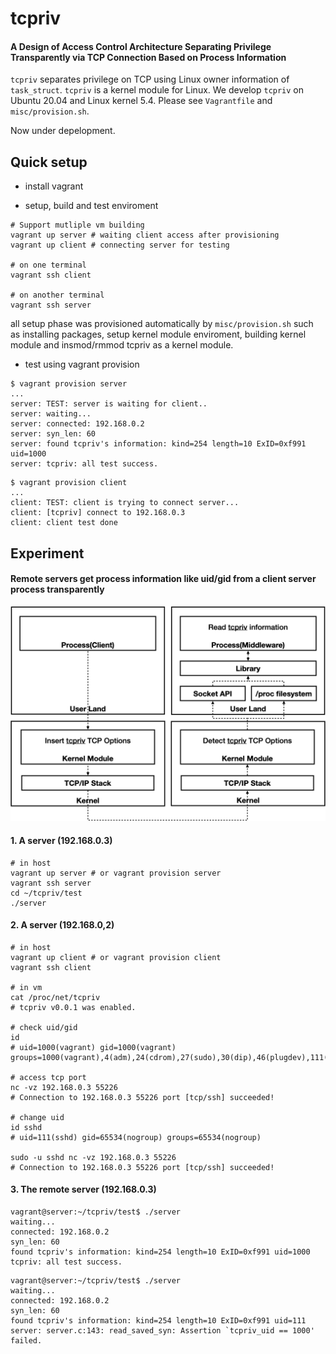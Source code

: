 # tcpriv

#### A Design of Access Control Architecture Separating Privilege Transparently via TCP Connection Based on Process Information

`tcpriv` separates privilege on TCP using Linux owner information of `task_struct`. `tcpriv` is a kernel module for Linux. We develop `tcpriv` on Ubuntu 20.04 and Linux kernel 5.4. Please see `Vagrantfile` and `misc/provision.sh`.

Now under depelopment.

## Quick setup

- install vagrant

- setup, build and test enviroment

```
# Support mutliple vm building
vagrant up server # waiting client access after provisioning
vagrant up client # connecting server for testing

# on one terminal
vagrant ssh client

# on another terminal
vagrant ssh server
```

all setup phase was provisioned automatically by `misc/provision.sh` such as installing packages, setup kernel module enviroment, building kernel module and insmod/rmmod tcpriv as a kernel module.

- test using vagrant provision

```
$ vagrant provision server
...
server: TEST: server is waiting for client..
server: waiting...
server: connected: 192.168.0.2
server: syn_len: 60
server: found tcpriv's information: kind=254 length=10 ExID=0xf991 uid=1000 
server: tcpriv: all test success.
```

```
$ vagrant provision client
...
client: TEST: client is trying to connect server...
client: [tcpriv] connect to 192.168.0.3
client: client test done
```

## Experiment

#### Remote servers get process information like uid/gid from a client server process transparently

<p align="center">
  <img alt="tcpriv flow" src="https://github.com/matsumotory/tcpriv/blob/master/misc/figures/tcpriv-flow.png?raw=true" width="800">
</p>

#### 1. A server (192.168.0.3)

```
# in host
vagrant up server # or vagrant provision server
vagrant ssh server
cd ~/tcpriv/test
./server
```

#### 2. A server (192.168.0,2)

```
# in host
vagrant up client # or vagrant provision client
vagrant ssh client

# in vm
cat /proc/net/tcpriv 
# tcpriv v0.0.1 was enabled.

# check uid/gid
id
# uid=1000(vagrant) gid=1000(vagrant) groups=1000(vagrant),4(adm),24(cdrom),27(sudo),30(dip),46(plugdev),111(lxd),118(lpadmin),119(sambashare)

# access tcp port
nc -vz 192.168.0.3 55226
# Connection to 192.168.0.3 55226 port [tcp/ssh] succeeded!

# change uid
id sshd
# uid=111(sshd) gid=65534(nogroup) groups=65534(nogroup)

sudo -u sshd nc -vz 192.168.0.3 55226
# Connection to 192.168.0.3 55226 port [tcp/ssh] succeeded!
```

#### 3. The remote server (192.168.0.3)

```
vagrant@server:~/tcpriv/test$ ./server
waiting...
connected: 192.168.0.2
syn_len: 60
found tcpriv's information: kind=254 length=10 ExID=0xf991 uid=1000
tcpriv: all test success.
```

```
vagrant@server:~/tcpriv/test$ ./server
waiting...
connected: 192.168.0.2
syn_len: 60
found tcpriv's information: kind=254 length=10 ExID=0xf991 uid=111
server: server.c:143: read_saved_syn: Assertion `tcpriv_uid == 1000' failed.
```

